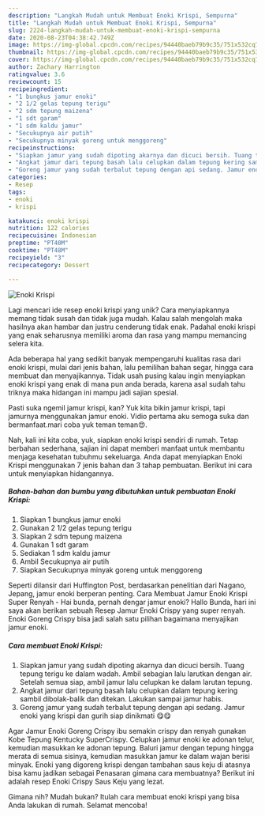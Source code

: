 ```yaml
---
description: "Langkah Mudah untuk Membuat Enoki Krispi, Sempurna"
title: "Langkah Mudah untuk Membuat Enoki Krispi, Sempurna"
slug: 2224-langkah-mudah-untuk-membuat-enoki-krispi-sempurna
date: 2020-08-23T04:38:42.749Z
image: https://img-global.cpcdn.com/recipes/94440baeb79b9c35/751x532cq70/enoki-krispi-foto-resep-utama.jpg
thumbnail: https://img-global.cpcdn.com/recipes/94440baeb79b9c35/751x532cq70/enoki-krispi-foto-resep-utama.jpg
cover: https://img-global.cpcdn.com/recipes/94440baeb79b9c35/751x532cq70/enoki-krispi-foto-resep-utama.jpg
author: Zachary Harrington
ratingvalue: 3.6
reviewcount: 15
recipeingredient:
- "1 bungkus jamur enoki"
- "2 1/2 gelas tepung terigu"
- "2 sdm tepung maizena"
- "1 sdt garam"
- "1 sdm kaldu jamur"
- "Secukupnya air putih"
- "Secukupnya minyak goreng untuk menggoreng"
recipeinstructions:
- "Siapkan jamur yang sudah dipoting akarnya dan dicuci bersih. Tuang tepung terigu ke dalam wadah. Ambil sebagian lalu larutkan dengan air. Setelah semua siap, ambil jamur lalu celupkan ke dalam larutan tepung."
- "Angkat jamur dari tepung basah lalu celupkan dalam tepung kering sambil dibolak-balik dan ditekan. Lakukan sampai jamur habis."
- "Goreng jamur yang sudah terbalut tepung dengan api sedang. Jamur enoki yang krispi dan gurih siap dinikmati 😋😋"
categories:
- Resep
tags:
- enoki
- krispi

katakunci: enoki krispi 
nutrition: 122 calories
recipecuisine: Indonesian
preptime: "PT40M"
cooktime: "PT48M"
recipeyield: "3"
recipecategory: Dessert

---
```



![Enoki Krispi](https://img-global.cpcdn.com/recipes/94440baeb79b9c35/751x532cq70/enoki-krispi-foto-resep-utama.jpg)

Lagi mencari ide resep enoki krispi yang unik? Cara menyiapkannya memang tidak susah dan tidak juga mudah. Kalau salah mengolah maka hasilnya akan hambar dan justru cenderung tidak enak. Padahal enoki krispi yang enak seharusnya memiliki aroma dan rasa yang mampu memancing selera kita.

Ada beberapa hal yang sedikit banyak mempengaruhi kualitas rasa dari enoki krispi, mulai dari jenis bahan, lalu pemilihan bahan segar, hingga cara membuat dan menyajikannya. Tidak usah pusing kalau ingin menyiapkan enoki krispi yang enak di mana pun anda berada, karena asal sudah tahu triknya maka hidangan ini mampu jadi sajian spesial.

Pasti suka ngemil jamur krispi, kan? Yuk kita bikin jamur krispi, tapi jamurnya menggunakan jamur enoki. Vidio pertama aku semoga suka dan bermanfaat.mari coba yuk teman teman😍.


Nah, kali ini kita coba, yuk, siapkan enoki krispi sendiri di rumah. Tetap berbahan sederhana, sajian ini dapat memberi manfaat untuk membantu menjaga kesehatan tubuhmu sekeluarga. Anda dapat menyiapkan Enoki Krispi menggunakan 7 jenis bahan dan 3 tahap pembuatan. Berikut ini cara untuk menyiapkan hidangannya.

<!--inarticleads1-->

##### Bahan-bahan dan bumbu yang dibutuhkan untuk pembuatan Enoki Krispi:

1. Siapkan 1 bungkus jamur enoki
1. Gunakan 2 1/2 gelas tepung terigu
1. Siapkan 2 sdm tepung maizena
1. Gunakan 1 sdt garam
1. Sediakan 1 sdm kaldu jamur
1. Ambil Secukupnya air putih
1. Siapkan Secukupnya minyak goreng untuk menggoreng


Seperti dilansir dari Huffington Post, berdasarkan penelitian dari Nagano, Jepang, jamur enoki berperan penting. Cara Membuat Jamur Enoki Krispi Super Renyah - Hai bunda, pernah dengar jamur enoki? Hallo Bunda, hari ini saya akan berikan sebuah Resep Jamur Enoki Crispy yang super renyah. Enoki Goreng Crispy bisa jadi salah satu pilihan bagaimana menyajikan jamur enoki. 

<!--inarticleads2-->

##### Cara membuat Enoki Krispi:

1. Siapkan jamur yang sudah dipoting akarnya dan dicuci bersih. Tuang tepung terigu ke dalam wadah. Ambil sebagian lalu larutkan dengan air. Setelah semua siap, ambil jamur lalu celupkan ke dalam larutan tepung.
1. Angkat jamur dari tepung basah lalu celupkan dalam tepung kering sambil dibolak-balik dan ditekan. Lakukan sampai jamur habis.
1. Goreng jamur yang sudah terbalut tepung dengan api sedang. Jamur enoki yang krispi dan gurih siap dinikmati 😋😋


Agar Jamur Enoki Goreng Crispy ibu semakin crispy dan renyah gunakan Kobe Tepung Kentucky SuperCrispy. Celupkan jamur enoki ke adonan telur, kemudian masukkan ke adonan tepung. Baluri jamur dengan tepung hingga merata di semua sisinya, kemudian masukkan jamur ke dalam wajan berisi minyak. Enoki yang digoreng krispi dengan tambahan saus keju di atasnya bisa kamu jadikan sebagai Penasaran gimana cara membuatnya? Berikut ini adalah resep Enoki Crispy Saus Keju yang lezat. 

Gimana nih? Mudah bukan? Itulah cara membuat enoki krispi yang bisa Anda lakukan di rumah. Selamat mencoba!
